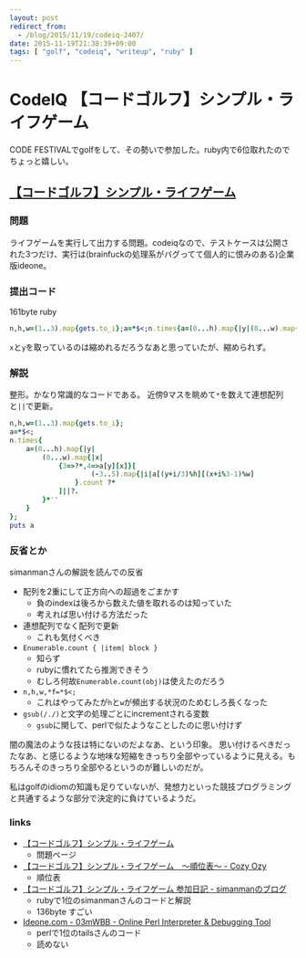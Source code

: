 ```yaml
---
layout: post
redirect_from:
  - /blog/2015/11/19/codeiq-2407/
date: 2015-11-19T21:38:39+09:00
tags: [ "golf", "codeiq", "writeup", "ruby" ]
---
```


# CodeIQ 【コードゴルフ】シンプル・ライフゲーム

CODE FESTIVALでgolfをして、その勢いで参加した。ruby内で6位取れたのでちょっと嬉しい。

<!-- more -->

## [【コードゴルフ】シンプル・ライフゲーム](https://codeiq.jp/challenge/2407)

### 問題

ライフゲームを実行して出力する問題。codeiqなので、テストケースは公開された3つだけ、実行は(brainfuckの処理系がバグってて個人的に恨みのある)企業版ideone。

### 提出コード

161byte ruby

``` ruby
n,h,w=(1..3).map{gets.to_i};a=*$<;n.times{a=(0...h).map{|y|(0...w).map{|x|{3=>?*,4=>a[y][x]}[(-3..5).map{|i|a[(y+i/3)%h][(x+i%3-1)%w]}.count ?*]||?.}*''}};puts a
```

`x`と`y`を取っているのは縮めれるだろうなあと思っていたが、縮められず。

### 解説

整形。かなり常識的なコードである。
近傍9マスを眺めて`*`を数えて連想配列と`||`で更新。

``` ruby
n,h,w=(1..3).map{gets.to_i};
a=*$<;
n.times{
    a=(0...h).map{|y|
        (0...w).map{|x|
            {3=>?*,4=>a[y][x]}[
                    (-3..5).map{|i|a[(y+i/3)%h][(x+i%3-1)%w]
                }.count ?*
            ]||?.
        }*''
    }
};
puts a
```

### 反省とか

simanmanさんの解説を読んでの反省

-   配列を2重にして正方向への超過をごまかす
    -   負のindexは後ろから数えた値を取れるのは知っていた
    -   考えれば思い付ける方法だった
-   連想配列でなく配列で更新
    -   これも気付くべき
-   `Enumerable.count { |item| block }`
    -   知らず
    -   rubyに慣れてたら推測できそう
    -   むしろ何故`Enumerable.count(obj)`は使えたのだろう
-   `n,h,w,*f=*$<;`
    -   これはやってみたが`h`と`w`が頻出する状況のためむしろ長くなった
-   `gsub(/./)`と文字の処理ごとにincrementされる変数
    -   `gsub`に関して、perlで似たようなことしたのに思い付けず

闇の魔法のような技は特にないのだよなあ、という印象。
思い付けるべきだったなあ、と感じるような地味な短縮をきっちり全部やっているように見える。もちろんそのきっちり全部やるというのが難しいのだが。

私はgolfのidiomの知識も足りていないが、発想力といった競技プログラミングと共通するような部分で決定的に負けているようだ。


### links

-   [【コードゴルフ】シンプル・ライフゲーム](https://codeiq.jp/challenge/2407)
    -   問題ページ
-   [【コードゴルフ】シンプル・ライフゲーム　～順位表～ - Cozy Ozy](http://d.hatena.ne.jp/Ozy/20151107)
    -   順位表
-   [【コードゴルフ】シンプル・ライフゲーム 参加日記 - simanmanのブログ](http://simanman.hatenablog.com/entry/2015/11/19/203517)
    -   rubyで1位のsimanmanさんのコードと解説
    -   136byte すごい
-   [Ideone.com - 03mWBB - Online Perl Interpreter & Debugging Tool](https://ideone.com/03mWBB)
    -   perlで1位のtailsさんのコード
    -   読めない
